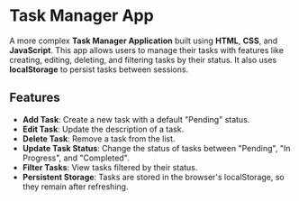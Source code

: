 # Task Manager App

A more complex **Task Manager Application** built using **HTML**, **CSS**, and **JavaScript**. This app allows users to manage their tasks with features like creating, editing, deleting, and filtering tasks by their status. It also uses **localStorage** to persist tasks between sessions.

## Features

- **Add Task**: Create a new task with a default "Pending" status.
- **Edit Task**: Update the description of a task.
- **Delete Task**: Remove a task from the list.
- **Update Task Status**: Change the status of tasks between "Pending", "In Progress", and "Completed".
- **Filter Tasks**: View tasks filtered by their status.
- **Persistent Storage**: Tasks are stored in the browser's localStorage, so they remain after refreshing.


